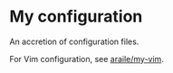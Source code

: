 # My configuration

An accretion of configuration files.

For Vim configuration, see [araile/my-vim](https://github.com/araile/my-vim).
